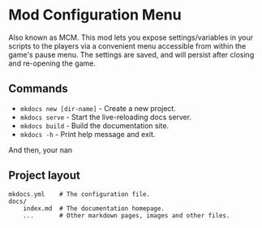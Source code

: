 # Mod Configuration Menu

Also known as MCM. This mod lets you expose settings/variables in your scripts to the players via a convenient menu accessible from within the game's pause menu. The settings are saved, and will persist after closing and re-opening the game.

## Commands

* `mkdocs new [dir-name]` - Create a new project.
* `mkdocs serve` - Start the live-reloading docs server.
* `mkdocs build` - Build the documentation site.
* `mkdocs -h` - Print help message and exit.



And then, your nan

## Project layout

    mkdocs.yml    # The configuration file.
    docs/
        index.md  # The documentation homepage.
        ...       # Other markdown pages, images and other files.
